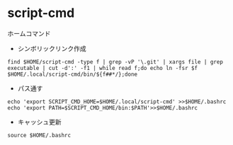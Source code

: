 # script-cmd
ホームコマンド

- シンボリックリンク作成

```
find $HOME/script-cmd -type f | grep -vP '\.git' | xargs file | grep executable | cut -d':' -f1 | while read f;do echo ln -fsr $f $HOME/.local/script-cmd/bin/${f##*/};done
```

- パス通す


```
echo 'export SCRIPT_CMD_HOME=$HOME/.local/script-cmd' >>$HOME/.bashrc
echo 'export PATH=$SCRIPT_CMD_HOME/bin:$PATH'>>$HOME/.bashrc
```

- キャッシュ更新

```
source $HOME/.bashrc
```
